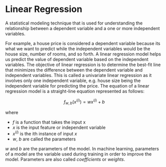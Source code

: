 # Linear Regression

A statistical modeling technique that is used for understanding the relationship between a dependent variable and a one or more independent variables.

For example, a house price is considered a dependent variable because its what we want to predict while the independent variables would be the house size, number of rooms, and so forth. A linear regression model helps us predict the value of dependent variable based on the independent variables. The objective of linear regression is to determine the best-fit line that minimizes the difference between the dependent variable and independent variables. This is called a univariate linear regression as it involves only one independent variable, e.g. house size being the independent variable for predicting the price. The equation of a linear regression model is a straight-line equation represented as follows:

$$f_{w,b}(x^{(i)}) = wx^{(i)} + b$$

where
- $f$ is a function that takes the input x
- $x$ is the input feature or independent variable
- $x^{(i)}$ is the ith instance of input $x$
- $w$, $b$ are called the parameters

$w$ and $b$ are the parameters of the model. In machine learning, parameters of a model are the variable used during training in order to improve the model. Parameters are also called *coefficients* or *weights*.